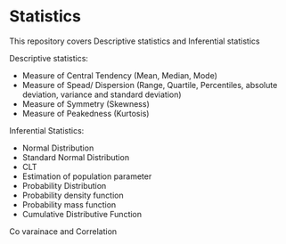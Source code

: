 # Statistics
This repository covers Descriptive statistics  and Inferential statistics

Descriptive statistics:
- Measure of Central Tendency (Mean, Median, Mode)
- Measure of Spead/ Dispersion (Range, Quartile, Percentiles, absolute deviation, variance and standard deviation)
- Measure of Symmetry (Skewness)
- Measure of Peakedness (Kurtosis)

Inferential Statistics:

-  Normal Distribution
- Standard Normal Distribution
- CLT
- Estimation of population parameter
- Probability Distribution 
- Probability density function
- Probability mass function
- Cumulative Distributive Function
 
Co varainace and Correlation
